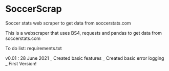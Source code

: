 # SoccerScrap

Soccer stats web scraper to get data from soccerstats.com

This is a webscraper that uses BS4, requests and pandas to get data from soccerstats.com

To do list:
requirements.txt

v0.01 : 28 June 2021
_ Created basic features
_ Created basic error logging
\_ First Version!
